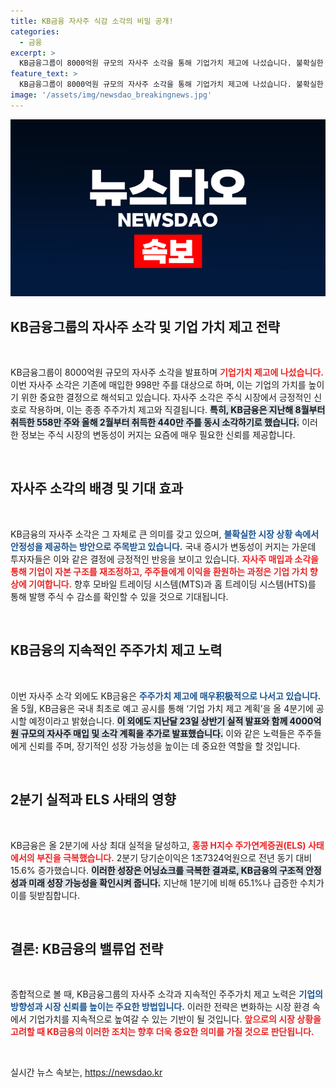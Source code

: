 ```yaml
---
title: KB금융 자사주 식감 소각의 비밀 공개!
categories:
  - 금융
excerpt: >
  KB금융그룹이 8000억원 규모의 자사주 소각을 통해 기업가치 제고에 나섰습니다. 불확실한 증시 속 안정화를 꾀하는 KB금융의 행보가 주주들에게 어떤 긍정적인 영향을 미칠지 주목해야 합니다.
feature_text: >
  KB금융그룹이 8000억원 규모의 자사주 소각을 통해 기업가치 제고에 나섰습니다. 불확실한 증시 속 안정화를 꾀하는 KB금융의 행보가 주주들에게 어떤 긍정적인 영향을 미칠지 주목해야 합니다.
image: '/assets/img/newsdao_breakingnews.jpg'
---
```


<p><img src="/assets/img/newsdao_breakingnews.jpg" alt="koreaapp 속보" /></p>

<h2 data-ke-size="size26">KB금융그룹의 자사주 소각 및 기업 가치 제고 전략</h2>

<p data-ke-size="size16">&nbsp;</p>

<p>KB금융그룹이 8000억원 규모의 자사주 소각을 발표하며 <b><span style="color: #ee2323;">기업가치 제고에 나섰습니다.</span></b> 이번 자사주 소각은 기존에 매입한 998만 주를 대상으로 하며, 이는 기업의 가치를 높이기 위한 중요한 결정으로 해석되고 있습니다. 자사주 소각은 주식 시장에서 긍정적인 신호로 작용하며, 이는 종종 주주가치 제고와 직결됩니다. <b><span style="background-color: #21538527;">특히, KB금융은 지난해 8월부터 취득한 558만 주와 올해 2월부터 취득한 440만 주를 동시 소각하기로 했습니다.</span></b> 이러한 정보는 주식 시장의 변동성이 커지는 요즘에 매우 필요한 신뢰를 제공합니다. </p>

<p data-ke-size="size16">&nbsp;</p>

<h2 data-ke-size="size26">자사주 소각의 배경 및 기대 효과</h2>

<p data-ke-size="size16">&nbsp;</p>

<p>KB금융의 자사주 소각은 그 자체로 큰 의미를 갖고 있으며, <b><span style="color: #1a5490;">불확실한 시장 상황 속에서 안정성을 제공하는 방안으로 주목받고 있습니다.</span></b> 국내 증시가 변동성이 커지는 가운데 투자자들은 이와 같은 결정에 긍정적인 반응을 보이고 있습니다. <b><span style="color: #ee2323;">자사주 매입과 소각을 통해 기업이 자본 구조를 재조정하고, 주주들에게 이익을 환원하는 과정은 기업 가치 향상에 기여합니다.</span></b> 향후 모바일 트레이딩 시스템(MTS)과 홈 트레이딩 시스템(HTS)를 통해 발행 주식 수 감소를 확인할 수 있을 것으로 기대됩니다.</p>

<p data-ke-size="size16">&nbsp;</p>

<h2 data-ke-size="size26">KB금융의 지속적인 주주가치 제고 노력</h2>

<p data-ke-size="size16">&nbsp;</p>

<p>이번 자사주 소각 외에도 KB금융은 <b><span style="color: #1a5490;">주주가치 제고에 매우积极적으로 나서고 있습니다.</span></b> 올 5월, KB금융은 국내 최초로 예고 공시를 통해 ‘기업 가치 제고 계획’을 올 4분기에 공시할 예정이라고 밝혔습니다. <b><span style="background-color: #21538527;">이 외에도 지난달 23일 상반기 실적 발표와 함께 4000억원 규모의 자사주 매입 및 소각 계획을 추가로 발표했습니다.</span></b> 이와 같은 노력들은 주주들에게 신뢰를 주며, 장기적인 성장 가능성을 높이는 데 중요한 역할을 할 것입니다.</p>

<p data-ke-size="size16">&nbsp;</p>

<h2 data-ke-size="size26">2분기 실적과 ELS 사태의 영향</h2>

<p data-ke-size="size16">&nbsp;</p>

<p>KB금융은 올 2분기에 사상 최대 실적을 달성하고, <b><span style="color: #ee2323;">홍콩 H지수 주가연계증권(ELS) 사태에서의 부진을 극복했습니다.</span></b> 2분기 당기순이익은 1조7324억원으로 전년 동기 대비 15.6% 증가했습니다. <b><span style="background-color: #21538527;">이러한 성장은 어닝쇼크를 극복한 결과로, KB금융의 구조적 안정성과 미래 성장 가능성을 확인시켜 줍니다.</span></b> 지난해 1분기에 비해 65.1%나 급증한 수치가 이를 뒷받침합니다.</p>

<p data-ke-size="size16">&nbsp;</p>

<h2 data-ke-size="size26">결론: KB금융의 밸류업 전략</h2>

<p data-ke-size="size16">&nbsp;</p>

<p>종합적으로 볼 때, KB금융그룹의 자사주 소각과 지속적인 주주가치 제고 노력은 <b><span style="color: #1a5490;">기업의 방향성과 시장 신뢰를 높이는 주요한 방법입니다.</span></b> 이러한 전략은 변화하는 시장 환경 속에서 기업가치를 지속적으로 높여갈 수 있는 기반이 될 것입니다. <b><span style="color: #ee2323;">앞으로의 시장 상황을 고려할 때 KB금융의 이러한 조치는 향후 더욱 중요한 의미를 가질 것으로 판단됩니다.</span></b></p>

<p data-ke-size="size16">&nbsp;</p>
실시간 뉴스 속보는, <a href="https://newsdao.kr" rel="dofollow">https://newsdao.kr</a>


